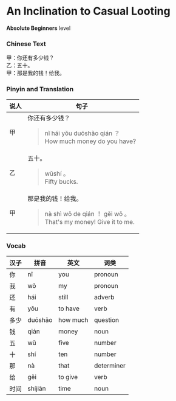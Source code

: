 # An Inclination to Casual Looting
**Absolute Beginners** level
### Chinese Text
甲：你还有多少钱？<br />乙：五十。<br />甲：那是我的钱！给我。

### Pinyin and Translation
|说人|句子|
|----|----|
|甲|你还有多少钱？<blockquote>nǐ hái yǒu duōshǎo qián ？<br />How much money do you have?</blockquote>|
|乙|五十。<blockquote>wǔshí 。<br />Fifty bucks.</blockquote>|
|甲|那是我的钱！给我。<blockquote>nà shì wǒ de qián ！ gěi wǒ 。<br />That's my money! Give it to me.</blockquote>|
### Vocab
|汉子|拼音|英文|词类|
|----|----|----|----|
|你|nǐ|you|pronoun|
|我|wǒ|my|pronoun|
|还|hái|still|adverb|
|有|yǒu|to have|verb|
|多少|duōshǎo|how much|question|
|钱|qián|money|noun|
|五|wǔ|five|number|
|十|shí|ten|number|
|那|nà|that|determiner|
|给|gěi|to give|verb|
|时间|shíjiān|time|noun|